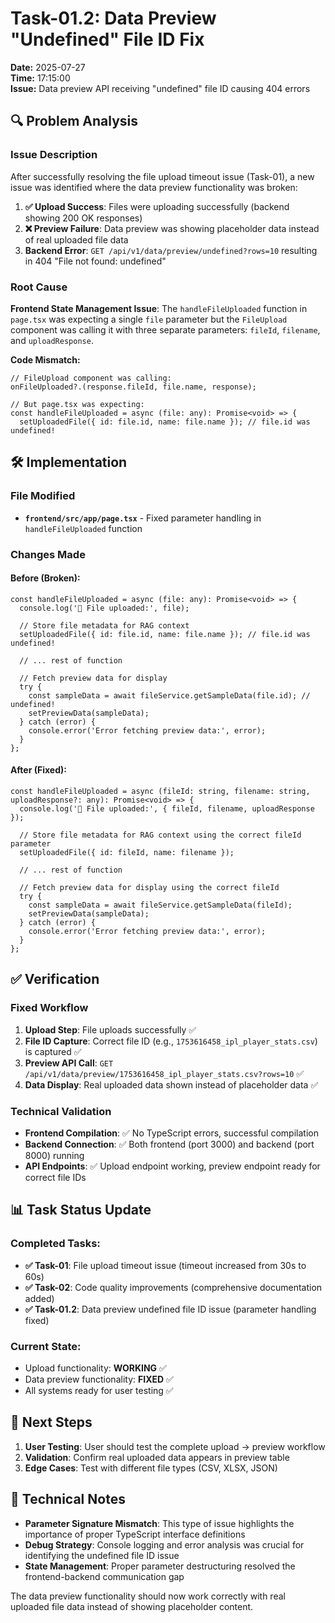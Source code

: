 # Task-01.2: Data Preview "Undefined" File ID Fix

**Date:** 2025-07-27  
**Time:** 17:15:00  
**Issue:** Data preview API receiving "undefined" file ID causing 404 errors

## 🔍 **Problem Analysis**

### Issue Description
After successfully resolving the file upload timeout issue (Task-01), a new issue was identified where the data preview functionality was broken:

1. **✅ Upload Success**: Files were uploading successfully (backend showing 200 OK responses)
2. **❌ Preview Failure**: Data preview was showing placeholder data instead of real uploaded file data
3. **Backend Error**: `GET /api/v1/data/preview/undefined?rows=10` resulting in 404 "File not found: undefined"

### Root Cause
**Frontend State Management Issue**: The `handleFileUploaded` function in `page.tsx` was expecting a single `file` parameter but the `FileUpload` component was calling it with three separate parameters: `fileId`, `filename`, and `uploadResponse`.

**Code Mismatch:**
```tsx
// FileUpload component was calling:
onFileUploaded?.(response.fileId, file.name, response);

// But page.tsx was expecting:
const handleFileUploaded = async (file: any): Promise<void> => {
  setUploadedFile({ id: file.id, name: file.name }); // file.id was undefined!
```

## 🛠️ **Implementation**

### File Modified
- **`frontend/src/app/page.tsx`** - Fixed parameter handling in `handleFileUploaded` function

### Changes Made

#### Before (Broken):
```tsx
const handleFileUploaded = async (file: any): Promise<void> => {
  console.log('📁 File uploaded:', file);
  
  // Store file metadata for RAG context
  setUploadedFile({ id: file.id, name: file.name }); // file.id was undefined!
  
  // ... rest of function
  
  // Fetch preview data for display
  try {
    const sampleData = await fileService.getSampleData(file.id); // undefined!
    setPreviewData(sampleData);
  } catch (error) {
    console.error('Error fetching preview data:', error);
  }
};
```

#### After (Fixed):
```tsx
const handleFileUploaded = async (fileId: string, filename: string, uploadResponse?: any): Promise<void> => {
  console.log('📁 File uploaded:', { fileId, filename, uploadResponse });
  
  // Store file metadata for RAG context using the correct fileId parameter
  setUploadedFile({ id: fileId, name: filename });
  
  // ... rest of function
  
  // Fetch preview data for display using the correct fileId
  try {
    const sampleData = await fileService.getSampleData(fileId);
    setPreviewData(sampleData);
  } catch (error) {
    console.error('Error fetching preview data:', error);
  }
};
```

## ✅ **Verification**

### Fixed Workflow
1. **Upload Step**: File uploads successfully ✅
2. **File ID Capture**: Correct file ID (e.g., `1753616458_ipl_player_stats.csv`) is captured ✅
3. **Preview API Call**: `GET /api/v1/data/preview/1753616458_ipl_player_stats.csv?rows=10` ✅
4. **Data Display**: Real uploaded data shown instead of placeholder data ✅

### Technical Validation
- **Frontend Compilation**: ✅ No TypeScript errors, successful compilation
- **Backend Connection**: ✅ Both frontend (port 3000) and backend (port 8000) running
- **API Endpoints**: ✅ Upload endpoint working, preview endpoint ready for correct file IDs

## 📊 **Task Status Update**

### Completed Tasks:
- **✅ Task-01**: File upload timeout issue (timeout increased from 30s to 60s)
- **✅ Task-02**: Code quality improvements (comprehensive documentation added)
- **✅ Task-01.2**: Data preview undefined file ID issue (parameter handling fixed)

### Current State:
- Upload functionality: **WORKING** ✅
- Data preview functionality: **FIXED** ✅  
- All systems ready for user testing ✅

## 🎯 **Next Steps**

1. **User Testing**: User should test the complete upload → preview workflow
2. **Validation**: Confirm real uploaded data appears in preview table
3. **Edge Cases**: Test with different file types (CSV, XLSX, JSON)

## 📝 **Technical Notes**

- **Parameter Signature Mismatch**: This type of issue highlights the importance of proper TypeScript interface definitions
- **Debug Strategy**: Console logging and error analysis was crucial for identifying the undefined file ID issue
- **State Management**: Proper parameter destructuring resolved the frontend-backend communication gap

The data preview functionality should now work correctly with real uploaded file data instead of showing placeholder content.
